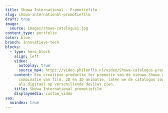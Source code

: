 ```yaml
---
title: Showa International - Promotiefilm
slug: showa-international-promotiefilm
draft: true
image:
  source: images/showa-catalogus1.jpg
content_type: portfolio
color: blue
branch: Innovatieve-tech
blocks:
  - type: hero_block
    align: left
    video:
      autoplay: true
      source_mp4: https://video.philenflo.nl/video/Showa-catalogus-promofilm-met-2D-en-3D-animatie.mp4
    content: Een creatieve productie ter promotie van de nieuwe Showa catalogus. Met
      combinatie van film, 2D én 3D animatie, laten we de catalogus zowel fysiek
      als digitaal op verschillende devices zien.
    title: Showa International promotiefilm
    displaymedia: custom_video
seo:
  noindex: true
---
```


